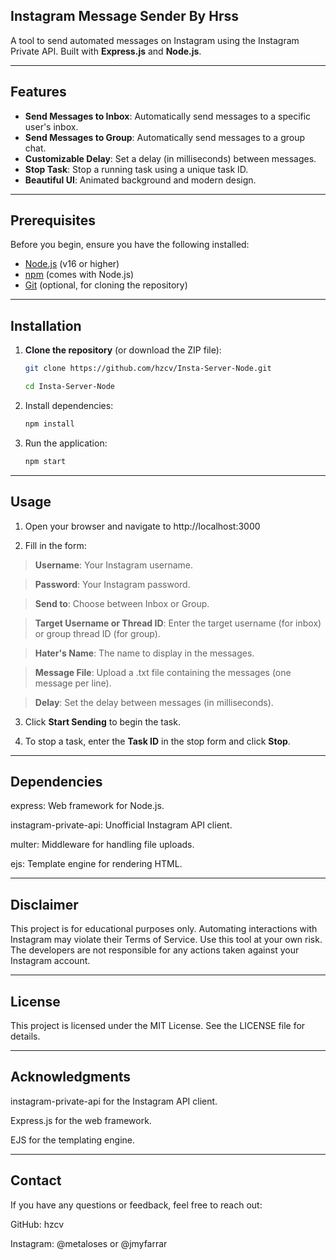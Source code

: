 ## Instagram Message Sender By Hrss

A tool to send automated messages on Instagram using the Instagram Private API. Built with **Express.js** and **Node.js**.

 ---

## Features

- **Send Messages to Inbox**: Automatically send messages to a specific user's inbox.
- **Send Messages to Group**: Automatically send messages to a group chat.
- **Customizable Delay**: Set a delay (in milliseconds) between messages.
- **Stop Task**: Stop a running task using a unique task ID.
- **Beautiful UI**: Animated background and modern design.

---

## Prerequisites

Before you begin, ensure you have the following installed:

- [Node.js](https://nodejs.org/) (v16 or higher)
- [npm](https://www.npmjs.com/) (comes with Node.js)
- [Git](https://git-scm.com/) (optional, for cloning the repository)

---

## Installation

1. **Clone the repository** (or download the ZIP file):

   ```bash
   git clone https://github.com/hzcv/Insta-Server-Node.git

   cd Insta-Server-Node

2. Install dependencies:

   ```bash
   npm install

3. Run the application:

   ```bash
   npm start

---

## Usage

1. Open your browser and navigate to http://localhost:3000

2. Fill in the form:

  > **Username**: Your Instagram username.

  > **Password**: Your Instagram password.

  > **Send to**: Choose between Inbox or Group.

  > **Target Username or Thread ID**: Enter the target username (for inbox) or group thread ID (for group).

  > **Hater's Name**: The name to display in the messages.

  > **Message File**: Upload a .txt file containing the messages (one message per line).

  > **Delay**: Set the delay between messages (in milliseconds).

3. Click **Start Sending** to begin the task.

4. To stop a task, enter the **Task ID** in the stop form and click **Stop**.

---

## Dependencies

express: Web framework for Node.js.

instagram-private-api: Unofficial Instagram API client.

multer: Middleware for handling file uploads.

ejs: Template engine for rendering HTML.

---

## Disclaimer
This project is for educational purposes only. Automating interactions with Instagram may violate their Terms of Service. Use this tool at your own risk. The developers are not responsible for any actions taken against your Instagram account.

---

## License
This project is licensed under the MIT License. See the LICENSE file for details.

---

## Acknowledgments

instagram-private-api for the Instagram API client.

Express.js for the web framework.

EJS for the templating engine.

---

## Contact

If you have any questions or feedback, feel free to reach out:

GitHub: hzcv

Instagram: @metaloses or @jmyfarrar

